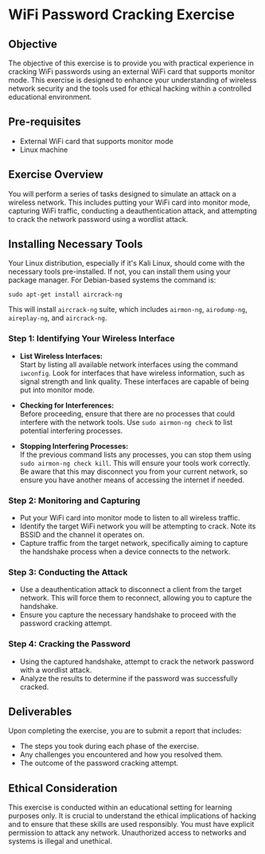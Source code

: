 # WiFi Password Cracking Exercise

## Objective

The objective of this exercise is to provide you with practical experience in cracking WiFi passwords using an external WiFi card that supports monitor mode. This exercise is designed to enhance your understanding of wireless network security and the tools used for ethical hacking within a controlled educational environment.

## Pre-requisites

- External WiFi card that supports monitor mode
- Linux machine

## Exercise Overview

You will perform a series of tasks designed to simulate an attack on a wireless network. This includes putting your WiFi card into monitor mode, capturing WiFi traffic, conducting a deauthentication attack, and attempting to crack the network password using a wordlist attack.

## Installing Necessary Tools
Your Linux distribution, especially if it's Kali Linux, should come with the necessary tools pre-installed. If not, you can install them using your package manager. For Debian-based systems the command is:

```
sudo apt-get install aircrack-ng
```
This will install `aircrack-ng` suite, which includes `airmon-ng`, `airodump-ng`, `aireplay-ng`, and `aircrack-ng`.

### Step 1: Identifying Your Wireless Interface

- **List Wireless Interfaces:**  
  Start by listing all available network interfaces using the command `iwconfig`. Look for interfaces that have wireless information, such as signal strength and link quality. These interfaces are capable of being put into monitor mode.

- **Checking for Interferences:**  
  Before proceeding, ensure that there are no processes that could interfere with the network tools. Use `sudo airmon-ng check` to list potential interfering processes.

- **Stopping Interfering Processes:**  
  If the previous command lists any processes, you can stop them using `sudo airmon-ng check kill`. This will ensure your tools work correctly. Be aware that this may disconnect you from your current network, so ensure you have another means of accessing the internet if needed.

### Step 2: Monitoring and Capturing

- Put your WiFi card into monitor mode to listen to all wireless traffic.
- Identify the target WiFi network you will be attempting to crack. Note its BSSID and the channel it operates on.
- Capture traffic from the target network, specifically aiming to capture the handshake process when a device connects to the network.

### Step 3: Conducting the Attack

- Use a deauthentication attack to disconnect a client from the target network. This will force them to reconnect, allowing you to capture the handshake.
- Ensure you capture the necessary handshake to proceed with the password cracking attempt.

### Step 4: Cracking the Password

- Using the captured handshake, attempt to crack the network password with a wordlist attack.
- Analyze the results to determine if the password was successfully cracked.

## Deliverables

Upon completing the exercise, you are to submit a report that includes:

- The steps you took during each phase of the exercise.
- Any challenges you encountered and how you resolved them.
- The outcome of the password cracking attempt.

## Ethical Consideration

This exercise is conducted within an educational setting for learning purposes only. It is crucial to understand the ethical implications of hacking and to ensure that these skills are used responsibly. You must have explicit permission to attack any network. Unauthorized access to networks and systems is illegal and unethical.
